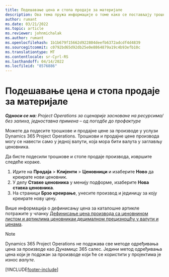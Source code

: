 ```yaml
---
title: Подешавање цена и стопа продаје за материјале
description: Ова тема пружа информације о томе како се постављају трошкови и стопе продаје за материјале који се користе у пројектима.
author: rumant
ms.date: 03/21/2022
ms.topic: article
ms.reviewer: johnmichalak
ms.author: rumant
ms.openlocfilehash: 1b1b679f15662d922804deefb6372adcdf4d4839
ms.sourcegitcommit: c0792bd65d92db25e0e8864879a19c4b93efb10c
ms.translationtype: MT
ms.contentlocale: sr-Cyrl-RS
ms.lasthandoff: 04/14/2022
ms.locfileid: "8576886"
---
```

# <a name="set-up-cost-and-sales-rates-for-materials"></a>Подешавање цена и стопа продаје за материјале

_**Односи се на:** Project Operations за сценарије засноване на ресурсима/без залиха, једноставна примена – од погодбе до профактуре_

Можете да подесите трошкове и продајне цене за производе у услузи Dynamics 365 Project Operations. Трошкови и продајне цене производа могу се навести само у једној валути, која мора бити валута у заглављу ценовника.

Да бисте подесили трошкове и стопе продаје производа, извршите следеће кораке. 

1. Идите на **Продаја** > **Клијенти** > **Ценовници** и изаберите **Ново** да креирате нови ценовник. 
2. У делу **Ставке ценовника** у менију подформе, изаберите **Нова ставка ценовника**. 
3. На страници **Брзо креирање**, унесите производ и јединицу за коју креирате нову цену.

Више информација о дефинисању цена за каталошне артикле потражите у чланку [Дефинисање цена производа са ценовнином листом и артиклима ценовника](/dynamics365/sales/create-price-lists-price-list-items-define-pricing-products)[и децималном прецизношћу у валути и ценама](/dynamics365/sales/decimal-precision-currency-pricing).
> [!NOTE]
> Dynamics 365 Project Operations не подржава све методе одређивања цена за производе као Дyнамицс 365 салес. Једини метод одређивања цена који је подржан за производе који ће се користити у пројектима је износ *валуте*.


[!INCLUDE[footer-include](../includes/footer-banner.md)]
